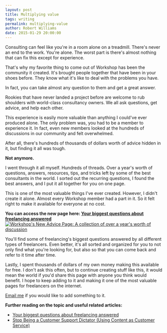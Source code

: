 ```yaml
---
layout: post
title: Multiplying value
tags: writing
permalink: multiplying-value
author: Robert Williams
date: 2015-01-29 20:00:00
---
```

Consulting can feel like you're in a room alone on a treadmill. There's never an end to the work. You're alone. The worst part is there's almost nothing that can fix this except for experience. 

That's why my favorite thing to come out of Workshop has been the community it created. It's brought people together that have been in your shoes before. They know what it's like to deal with the problems you have. 

In fact, you can take almost any question to them and get a great answer. 

Rookies that have never landed a project before are welcome to rub shoulders with world-class consultancy owners. We all ask questions, get advice, and help each other. 

This experience is easily more valuable than anything I could've ever produced alone. The only problem was, you had to be a member to experience it. In fact, even new members looked at the hundreds of discussions in our community and felt overwhelmed.

After all, there's hundreds of thousands of dollars worth of advice hidden in it, but finding it all was tough. 

**Not anymore.**

I went through it all myself. Hundreds of threads. Over a year's worth of questions, answers, resources, tips, and tricks left by some of the best consultants in the world. I sorted out the recurring questions, I found the best answers, and I put it all together for you on one page.

This is one of the most valuable things I've ever created. However, I didn't create it alone. Almost every Workshop member had a part in it. So it felt right to make it available for everyone at no cost. 

**You can access the new page here: [Your biggest questions about freelancing answered](http://letsworkshop.com/advice)**
[![Workshop's New Advice Page: A collection of over a year's worth of discussion](/assets/images/workshop-advice-page.png)](http://letsworkshop.com/advice)

You'll find some of freelancing's biggest questions answered by all different types of freelancers. Even better, it's all sorted and organized for you to not only find what you're looking for, but also so that you can come back and refer to it time after time.

Lastly, I spent thousands of dollars of my own money making this available for free. I don't ask this often, but to continue creating stuff like this, it would mean the world if you'd share this page with anyone you think would benefit. I hope to keep adding to it and making it one of the most valuable pages for freelancers on the internet. 

[Email me](mailto:robert@letsworkshop.com) if you would like to add something to it.

**Further reading on the topic and useful related articles:**

- [Your biggest questions about freelancing answered](http://letsworkshop.com/advice)
- [Stop Being a Customer Support Dictator (Using Content as Customer Service)](http://www.helpscout.net/blog/quality-customer-service/)